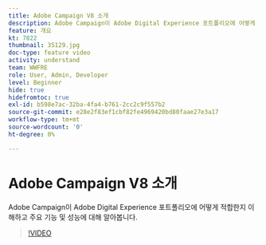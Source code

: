 ```yaml
---
title: Adobe Campaign V8 소개
description: Adobe Campaign이 Adobe Digital Experience 포트폴리오에 어떻게 적합한지 이해하고 주요 기능 및 성능에 대해 알아봅니다.
feature: 개요
kt: 7822
thumbnail: 35129.jpg
doc-type: feature video
activity: understand
team: WWFRE
role: User, Admin, Developer
level: Beginner
hide: true
hidefromtoc: true
exl-id: b598e7ac-32ba-4fa4-b761-2cc2c9f557b2
source-git-commit: e28e2f83ef1cbf82fe4969420bd80faae27e3a17
workflow-type: tm+mt
source-wordcount: '0'
ht-degree: 0%

---
```


# Adobe Campaign V8 소개

Adobe Campaign이 Adobe Digital Experience 포트폴리오에 어떻게 적합한지 이해하고 주요 기능 및 성능에 대해 알아봅니다.

>[!VIDEO](https://video.tv.adobe.com/v/35129?quality=12)

